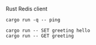 Rust Redis client


```
cargo run -q -- ping

cargo run -- SET greeting hello
cargo run -- GET greeting
```
